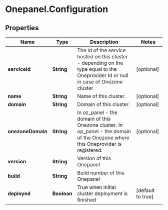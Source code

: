 # Onepanel.Configuration

## Properties
Name | Type | Description | Notes
------------ | ------------- | ------------- | -------------
**serviceId** | **String** | The Id of the service hosted on this cluster - depending on the type equal to the Oneprovider Id or null in case of Onezone cluster  | [optional] 
**name** | **String** | Name of this cluster. | [optional] 
**domain** | **String** | Domain of this cluster. | [optional] 
**onezoneDomain** | **String** | In oz_panel - the domain of this Onezone cluster. In op_panel - the domain of the Onezone where this Oneprovider is registered.  | [optional] 
**version** | **String** | Version of this Onepanel | 
**build** | **String** | Build number of this Onepanel | 
**deployed** | **Boolean** | True when initial cluster deployment is finished | [default to true]


